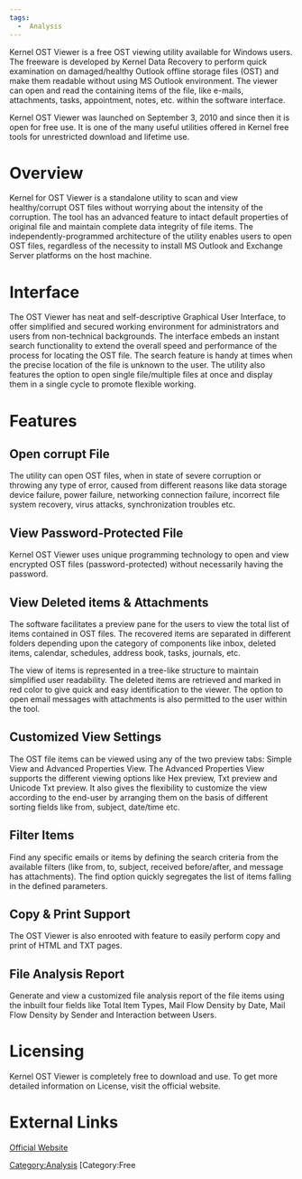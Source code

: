 ```yaml
---
tags:
  -  Analysis
---
```

Kernel OST Viewer is a free OST viewing utility available for Windows
users. The freeware is developed by Kernel Data Recovery to perform
quick examination on damaged/healthy Outlook offline storage files (OST)
and make them readable without using MS Outlook environment. The viewer
can open and read the containing items of the file, like e-mails,
attachments, tasks, appointment, notes, etc. within the software
interface.

Kernel OST Viewer was launched on September 3, 2010 and since then it is
open for free use. It is one of the many useful utilities offered in
Kernel free tools for unrestricted download and lifetime use.

# Overview

Kernel for OST Viewer is a standalone utility to scan and view
healthy/corrupt OST files without worrying about the intensity of the
corruption. The tool has an advanced feature to intact default
properties of original file and maintain complete data integrity of file
items. The independently-programmed architecture of the utility enables
users to open OST files, regardless of the necessity to install MS
Outlook and Exchange Server platforms on the host machine.

# Interface

The OST Viewer has neat and self-descriptive Graphical User Interface,
to offer simplified and secured working environment for administrators
and users from non-technical backgrounds. The interface embeds an
instant search functionality to extend the overall speed and performance
of the process for locating the OST file. The search feature is handy at
times when the precise location of the file is unknown to the user. The
utility also features the option to open single file/multiple files at
once and display them in a single cycle to promote flexible working.

# Features

## Open corrupt File

The utility can open OST files, when in state of severe corruption or
throwing any type of error, caused from different reasons like data
storage device failure, power failure, networking connection failure,
incorrect file system recovery, virus attacks, synchronization troubles
etc.

## View Password-Protected File

Kernel OST Viewer uses unique programming technology to open and view
encrypted OST files (password-protected) without necessarily having the
password.

## View Deleted items & Attachments

The software facilitates a preview pane for the users to view the total
list of items contained in OST files. The recovered items are separated
in different folders depending upon the category of components like
inbox, deleted items, calendar, schedules, address book, tasks,
journals, etc.

The view of items is represented in a tree-like structure to maintain
simplified user readability. The deleted items are retrieved and marked
in red color to give quick and easy identification to the viewer. The
option to open email messages with attachments is also permitted to the
user within the tool.

## Customized View Settings

The OST file items can be viewed using any of the two preview tabs:
Simple View and Advanced Properties View. The Advanced Properties View
supports the different viewing options like Hex preview, Txt preview and
Unicode Txt preview. It also gives the flexibility to customize the view
according to the end-user by arranging them on the basis of different
sorting fields like from, subject, date/time etc.

## Filter Items

Find any specific emails or items by defining the search criteria from
the available filters (like from, to, subject, received before/after,
and message has attachments). The find option quickly segregates the
list of items falling in the defined parameters.

## Copy & Print Support

The OST Viewer is also enrooted with feature to easily perform copy and
print of HTML and TXT pages.

## File Analysis Report

Generate and view a customized file analysis report of the file items
using the inbuilt four fields like Total Item Types, Mail Flow Density
by Date, Mail Flow Density by Sender and Interaction between Users.

# Licensing

Kernel OST Viewer is completely free to download and use. To get more
detailed information on License, visit the official website.

# External Links

[Official Website](http://www.nucleustechnologies.com/)

[Category:Analysis](category:analysis.md) [Category:Free
